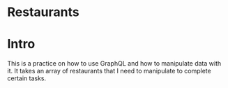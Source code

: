 # Restaurants

# Intro
This is a practice on how to use GraphQL and how to manipulate data with it. It takes an array of restaurants that I need to manipulate to complete certain tasks.

